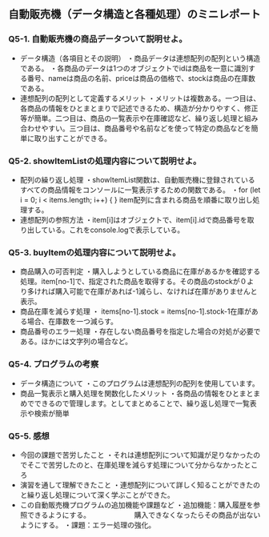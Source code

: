 ## 自動販売機（データ構造と各種処理）のミニレポート
### Q5-1. 自動販売機の商品データついて説明せよ。
* データ構造（各項目とその説明）
・商品データは連想配列の配列という構造である。
・各商品のデータは1つのオブジェクトでidは商品を一意に識別する番号、nameは商品の名前、priceは商品の価格で、stockは商品の在庫数である。
* 連想配列の配列として定義するメリット
  ・メリットは複数ある。一つ目は、各商品の情報をひとまとまりで記述できるため、構造が分かりやすく、修正等が簡単。二つ目は、商品の一覧表示や在庫確認など、繰り返し処理と組み合わせやすい。三つ目は、商品番号や名前などを使って特定の商品などを簡単に取り出すことができる。
### Q5-2. showItemListの処理内容について説明せよ。
* 配列の繰り返し処理
  ・showItemList関数は、自動販売機に登録されているすべての商品情報をコンソールに一覧表示するための関数である。
  ・for (let i = 0; i < items.length; i++) {
  }
  item配列に含まれる商品を順番に取り出し処理する。
* 連想配列の参照方法
  ・item[i]はオブジェクトで、item[i].idで商品番号を取り出している。これをconsole.logで表示している。
### Q5-3. buyItemの処理内容について説明せよ。
* 商品購入の可否判定
  ・購入しようとしている商品に在庫があるかを確認する処理。item[no-1]で、指定された商品を取得する。その商品のstockが０より多ければ購入可能で在庫があれば-1減らし、なければ在庫がありませんと表示。
* 商品在庫を減らす処理
  ・ items[no-1].stock = items[no-1].stock-1在庫がある場合、在庫数を一つ減らす。
* 商品番号のエラー処理
  ・存在しない商品番号を指定した場合の対処が必要である。ほかには文字列の場合など。
### Q5-4. プログラムの考察
* データ構造について
  ・このプログラムは連想配列の配列を使用しています。
* 商品一覧表示と購入処理を関数化したメリット
  ・各商品の情報をひとまとまめでできるので管理します。としてまとめることで、繰り返し処理で一覧表示や検索が簡単
### Q5-5. 感想
* 今回の課題で苦労したこと
  ・それは連想配列について知識が足りなかったのでそこで苦労したのと、在庫処理を減らす処理について分からなかったところ
* 演習を通して理解できたこと
  ・連想配列について詳しく知ることができたのと繰り返し処理について深く学ぶことができた。
* この自動販売機プログラムの追加機能や課題など
  ・追加機能：購入履歴を参照できるようにする。
  　　　　　　購入できなくなったらその商品が出ないようにする。
  ・課題：エラー処理の強化。
